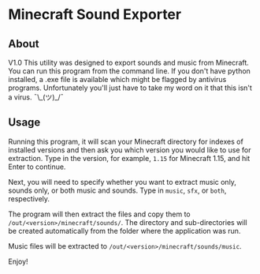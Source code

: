 # Minecraft Sound Exporter

## About
V1.0
This utility was designed to export sounds and music from Minecraft.
You can run this program from the command line. If you don't have python installed, a .exe file is available which might be flagged by antivirus programs. Unfortunately you'll just have to take my word on it that this isn't a virus. ¯\\\_(ツ)_/¯

## Usage
Running this program, it will scan your Minecraft directory for indexes of installed versions and then ask you which version you would like to use for extraction. Type in the version, for example, `1.15` for Minecraft 1.15, and hit Enter to continue.

Next, you will need to specify whether you want to extract music only, sounds only, or both music and sounds. Type in `music`, `sfx`, or `both`, respectively.

The program will then extract the files and copy them to `/out/<version>/minecraft/sounds/`. The directory and sub-directories will be created automatically from the folder where the application was run.

Music files will be extracted to `/out/<version>/minecraft/sounds/music`.

Enjoy!